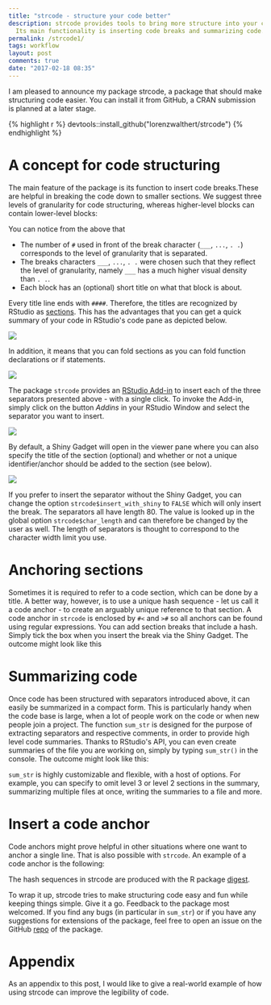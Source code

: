 ```yaml
---
title: "strcode - structure your code better"
description: strcode provides tools to bring more structure into your code. 
  Its main functionality is inserting code breaks and summarizing code.
permalink: /strcode1/
tags: workflow
layout: post
comments: true
date: "2017-02-18 08:35"
---
```



I am pleased to announce my package strcode, a package that should make structuring code easier. You can install it from GitHub, a CRAN submission is planned at a later stage.

{% highlight r %}
devtools::install_github("lorenzwalthert/strcode")
{% endhighlight %}

# A concept for code structuring
The main feature of the package is its function to insert code breaks.These are helpful in breaking the code down to smaller sections. We suggest three levels of granularity for code structuring, whereas higher-level blocks can contain lower-level blocks:

<script src="https://gist.GitHub.com/lorenzwalthert/94c079dfba1d09abe186993f275d67c2.js"></script>

You can notice from the above that

* The number of `#` used in front of the break character (`___`, `...`, `. .`) corresponds to the level of granularity that is separated.
* The breaks characters `___`, `...`, `. .` were chosen such that they reflect the level of granularity, namely `___` has a much higher visual density than `. .`. 
* Each block has an (optional) short title on what that block is about.

Every title line ends with `####`. Therefore, the titles are recognized by RStudio as [sections](https://support.rstudio.com/hc/en-us/articles/200484568-Code-Folding-and-Sections). This has the advantages that you can get a quick summary of your code in RStudio's code pane as depicted below.

![](https://photos-6.dropbox.com/t/2/AAB4HOOaq7gek9cr3LomIjhjT9cWUAIkO5Etx5K7lqPdSw/12/105424129/png/32x32/1/_/1/2/show_contents.png/EITBzVEY-9ENIAIoAg/zM0ieKNp5Eg99o8AW2ZlO0Bh2YHwMdLJ7gMWTkdsNrc?size=1024x768&size_mode=3)

In addition, it means that you can fold sections as you can fold function declarations or if statements.

![](https://photos-5.dropbox.com/t/2/AAAcAMtGvUsutCRlTuZshD6AA18Ta2VnBU0STmK1YS7ETw/12/105424129/png/32x32/1/_/1/2/show_fold.png/EITBzVEY-9ENIAIoAg/YC1Omhm6diPWz5RK88mjUxlIsYRzI-hR8Y06TgIBBIk?size=1600x1200&size_mode=3)

The package `strcode` provides an [RStudio Add-in](https://rstudio.github.io/rstudioaddins/) to insert each of the three separators presented above - with a single click. To invoke the Add-in, simply click on the button *Addins* in your RStudio Window and select the separator you want to insert.

![](https://photos-3.dropbox.com/t/2/AADAtlAKUh6Xx4SnsPWOXE4piq3Lge-24bTziJLGYp3x4w/12/105424129/png/32x32/1/_/1/2/show_insert.png/EITBzVEY-9ENIAIoAg/6Fk6tF324fcQIibaWTg6Zg3w36WFKhSALymZO0RW8eQ?size=1024x768&size_mode=3)

By default, a Shiny Gadget will open in the viewer pane where you can also specify the title of the section (optional) and whether or not a unique identifier/anchor should be added to the section (see below). 


![](https://photos-1.dropbox.com/t/2/AADeAtcbPT-W_V5g65gH-jc3eUrCHAA60_Ef5QR-cPJqGw/12/105424129/png/32x32/1/_/1/2/show_shiny.png/EITBzVEY_NENIAIoAg/uk0OLH0jv58NuW97EuBlo9wFnzqaCfxM5Ij6v3W3wW4?size=1024x768&size_mode=3)

If you prefer to insert the separator without the Shiny Gadget, you can change the option `strcode$insert_with_shiny` to `FALSE` which will only insert the break. The separators all have length 80. The value is looked up in the global option `strcode$char_length` and can therefore be changed by the user as well. The length of separators is thought to correspond to the character width limit you use.


# Anchoring sections
Sometimes it is required to refer to a code section, which can be done by a title. A better way, however, is to use a unique hash sequence - let us call it a code anchor - to create an arguably unique reference to that section. A code anchor in `strcode` is enclosed by `#<` and `>#` so all anchors can be found using regular expressions. You can add section breaks that include a hash. Simply tick the box when you insert the break via the Shiny Gadget. The outcome might look like this
<script src="https://gist.GitHub.com/lorenzwalthert/1a976cac9dff4e21b22797e567ecb8cc.js"></script>

# Summarizing code
Once code has been structured with separators introduced above, it can easily be summarized in a compact form. This is particularly handy when the code base is large, when a lot of people work on the code or when new people join a project. The function `sum_str` is designed for the purpose of extracting separators and respective comments, in order to provide high level code summaries. Thanks to RStudio's API, you can even create summaries of the file you are working on, simply by typing `sum_str()` in the console.
The outcome might look like this:

<script src="https://gist.GitHub.com/lorenzwalthert/bf2595631df1212df5e41ef61d149980.js"></script>

`sum_str` is highly customizable and flexible, with a host of options. For example, you can specify to omit level 3 or level 2 sections in the summary, summarizing multiple files at once, writing the summaries to a file and more.

# Insert a code anchor
Code anchors might prove helpful in other situations where one want to anchor a single line. That is also possible with `strcode`. An example of a code anchor is the following:

<script src="https://gist.GitHub.com/lorenzwalthert/f28f17243753b489ebb845698227d0ec.js"></script>
The hash sequences in strcode are produced with the R package [digest](https://github.com/eddelbuettel/digest).

To wrap it up, strcode tries to make structuring code easy and fun while keeping things simple. Give it a go. Feedback to the package most welcomed. If you find any bugs (in particular in `sum_str`) or if you have any suggestions for extensions of the package, feel free to open an issue on the GitHub [repo](https://github.com/lorenzwalthert/strcode) of the package. 

# Appendix
As an appendix to this post, I would like to give a real-world example of how using strcode can improve the legibility of code. 

<script src="https://gist.github.com/lorenzwalthert/6caf863715eec10db65845768d68d055.js"></script>

